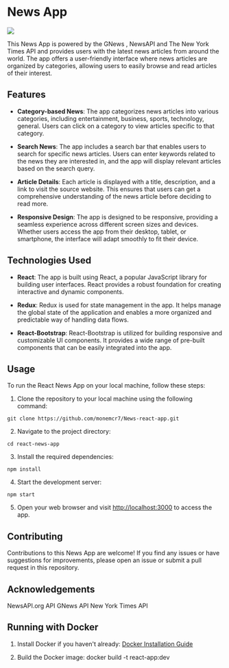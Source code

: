 # News App

![](http://menamdesign.eb2a.com/news-app/app.png)

This News App is powered by the GNews , NewsAPI and The New York Times API and provides users with the latest news articles from around the world. The app offers a user-friendly interface where news articles are organized by categories, allowing users to easily browse and read articles of their interest. 

## Features

- **Category-based News**: The app categorizes news articles into various categories, including entertainment, business, sports, technology, general. Users can click on a category to view articles specific to that category.

- **Search News**: The app includes a search bar that enables users to search for specific news articles. Users can enter keywords related to the news they are interested in, and the app will display relevant articles based on the search query.

- **Article Details**: Each article is displayed with a title, description, and a link to visit the source website. This ensures that users can get a comprehensive understanding of the news article before deciding to read more.

- **Responsive Design**: The app is designed to be responsive, providing a seamless experience across different screen sizes and devices. Whether users access the app from their desktop, tablet, or smartphone, the interface will adapt smoothly to fit their device.

## Technologies Used   

- **React**: The app is built using React, a popular JavaScript library for building user interfaces. React provides a robust foundation for creating interactive and dynamic components.

- **Redux**: Redux is used for state management in the app. It helps manage the global state of the application and enables a more organized and predictable way of handling data flows.

- **React-Bootstrap**: React-Bootstrap is utilized for building responsive and customizable UI components. It provides a wide range of pre-built components that can be easily integrated into the app.

## Usage

To run the React News App on your local machine, follow these steps:

1. Clone the repository to your local machine using the following command:

```
git clone https://github.com/monemcr7/News-react-app.git
```

2. Navigate to the project directory:

```
cd react-news-app
```

3. Install the required dependencies:

```
npm install
```

4. Start the development server:

```
npm start
```

5. Open your web browser and visit [http://localhost:3000](http://localhost:3000) to access the app.

## Contributing

Contributions to this News App are welcome! If you find any issues or have suggestions for improvements, please open an issue or submit a pull request in this repository.


## Acknowledgements

NewsAPI.org API
GNews API
New York Times API

## Running with Docker

1. Install Docker if you haven't already: [Docker Installation Guide](https://docs.docker.com/get-docker/)

2. Build the Docker image:
   docker build -t react-app:dev
